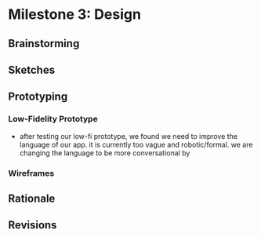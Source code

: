 # Milestone 3: Design

## Brainstorming

## Sketches

## Prototyping

### Low-Fidelity Prototype

* after testing our low-fi prototype, we found we need to improve the language of our app. it is currently too vague and robotic/formal. we are changing the language to be more conversational by 

### Wireframes

## Rationale

## Revisions


